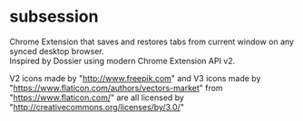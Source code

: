 # subsession
Chrome Extension that saves and restores tabs from current window on any synced desktop browser.  
Inspired by Dossier using modern Chrome Extension API v2.

V2 icons made by "http://www.freepik.com" and V3 icons made by "https://www.flaticon.com/authors/vectors-market" from "https://www.flaticon.com/" are all licensed by "http://creativecommons.org/licenses/by/3.0/"
